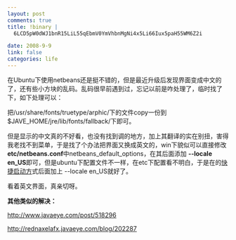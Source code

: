 ```yaml
--- 
layout: post
comments: true
title: !binary |
  6LCD5pW0dWJ1bnR15LiL55qEbmV0YmVhbnMgNi4x5Li66Iux5paH55WM6Z2i

date: 2008-9-9
link: false
categories: life
---
```

在Ubuntu下使用netbeans还是挺不错的，但是最近升级后发现界面变成中文的了，还有些小方块的乱码。乱码很早前遇到过，忘记以前是咋处理了，临时找了下，如下处理可以：

把/usr/share/fonts/truetype/arphic/下的文件copy一份到$JAVE_HOME/jre/lib/fonts/fallback/下即可。

但是显示的中文真的不好看，也没有找到调的地方，加上其翻译的实在别扭，害得我老找不到菜单，于是找了个办法把界面又换成英文的，win下貌似可以直接修改<strong>etc/netbeans.conf</strong>中netbeans_default_options，在其后面添加 <strong>--locale en_US</strong>即可，但是ubuntu下配置文件不一样，在etc下配置看不明白，于是在的<span style="text-decoration: underline;">快捷启动方</span>式后面加上 --locale en_US就好了。

看着英文界面，真亲切呀。

<strong>其他类似的解决：</strong>

http://www.javaeye.com/post/518296

http://rednaxelafx.javaeye.com/blog/202287
